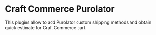 # Craft Commerce Purolator

This plugins allow to add Purolator custom shipping methods and obtain quick estimate for Craft Commerce cart.
